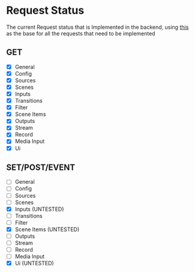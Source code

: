 # Request Status
The current Request status that is Implemented in the backend, using [this](https://github.com/obsproject/obs-websocket/blob/master/docs/generated/protocol.md#requests) as the base for all the requests that need to be implemented


## GET
- [X] General
- [X] Config
- [X] Sources
- [X] Scenes
- [X] Inputs
- [X] Transitions
- [X] Filter
- [X] Scene Items
- [X] Outputs
- [X] Stream
- [X] Record
- [X] Media Input
- [X] Ui

## SET/POST/EVENT
- [ ] General
- [ ] Config
- [ ] Sources
- [ ] Scenes
- [X] Inputs (UNTESTED)
- [ ] Transitions
- [ ] Filter
- [X] Scene Items (UNTESTED)
- [ ] Outputs
- [ ] Stream
- [ ] Record
- [ ] Media Input
- [X] Ui (UNTESTED)
